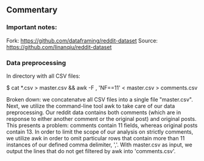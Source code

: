 ## Commentary

### Important notes:

Fork: https://github.com/dataframing/reddit-dataset
Source: https://github.com/linanqiu/reddit-dataset

### Data preprocessing

In directory with all CSV files:

  $ cat *.csv > master.csv && awk -F , 'NF==11' < master.csv > comments.csv

Broken down: we concatenatve all CSV files into a single file "master.csv".
Next, we utilize the command-line tool awk to take care of our data preprocessing.
Our reddit data contains both comments (which are in response to either
another comment or the original post) and original posts. This presents a
problem: comments contain 11 fields, whereas original posts contain 13.
In order to limit the scope of our analysis on strictly comments, we utilize
awk in order to omit particular rows that contain more than 11 instances of our
defined comma delimiter, ','. With master.csv as input, we output the lines
that do not get filtered by awk into 'comments.csv'.
